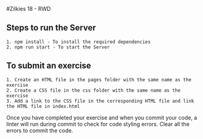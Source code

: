 #Zilkies 18 - RWD

## Steps to run the Server
    1. npm install - To install the required dependencies
    2. npm run start - To start the Server

## To submit an exercise
    1. Create an HTML file in the pages folder with the same name as the exercise
    2. Create a CSS file in the css folder with the same name as the exercise
    3. Add a link to the CSS file in the corresponding HTML file and link the HTML file in index.html

Once you have completed your exercise and when you commit your code, a linter will run during commit to check for code styling errors. Clear all the errors to commit the code.



